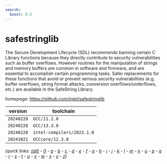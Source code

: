 ```yaml
---
search:
  boost: 0.5
---
```

# safestringlib

The Secure Development Lifecycle (SDL) recommends banning certain C Library functions because they directly contribute to security vulnerabilities such as buffer overflows. However routines for the manipulation of strings and memory buffers are common in software and firmware, and are essential to accomplish certain programming tasks. Safer replacements for these functions that avoid or prevent serious security vulnerabilities (e.g. buffer overflows, string format attacks, conversion overflows/underflows, etc.) are available in the SafeString Library.

*homepage*: <https://github.com/intel/safestringlib>

version | toolchain
--------|----------
``20240228`` | ``GCC/11.2.0``
``20240228`` | ``GCC/13.3.0``
``20240228`` | ``intel-compilers/2023.1.0``
``20241021`` | ``GCCcore/12.3.0``


*(quick links: [(all)](../index.md) - [0](../0/index.md) - [a](../a/index.md) - [b](../b/index.md) - [c](../c/index.md) - [d](../d/index.md) - [e](../e/index.md) - [f](../f/index.md) - [g](../g/index.md) - [h](../h/index.md) - [i](../i/index.md) - [j](../j/index.md) - [k](../k/index.md) - [l](../l/index.md) - [m](../m/index.md) - [n](../n/index.md) - [o](../o/index.md) - [p](../p/index.md) - [q](../q/index.md) - [r](../r/index.md) - [s](../s/index.md) - [t](../t/index.md) - [u](../u/index.md) - [v](../v/index.md) - [w](../w/index.md) - [x](../x/index.md) - [y](../y/index.md) - [z](../z/index.md))*

